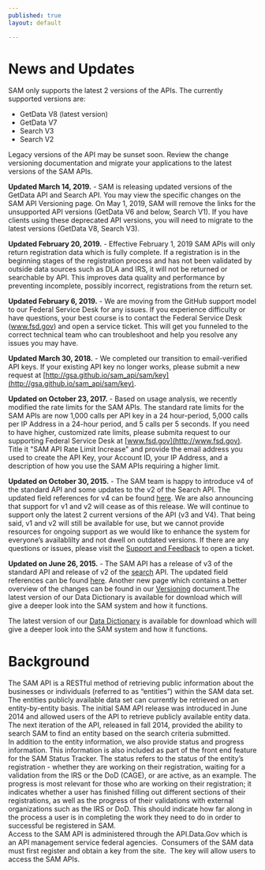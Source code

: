 ```yaml
---
published: true
layout: default

---
```


<h1>News and Updates</h1>

SAM only supports the latest 2 versions of the APIs.  The currently supported versions are:
* GetData V8 (latest version)
* GetData V7
* Search V3
* Search V2

Legacy versions of the API may be sunset soon. Review the change versioning documentation and migrate your applications to the latest versions of the SAM APIs.

**Updated March 14, 2019.** - SAM is releasing updated versions of the GetData API and Search API.  You may view the specific changes on the SAM API Versioning page.  On May 1, 2019, SAM will remove the links for the unsupported API versions (GetData V6 and below, Search V1).  If you have clients using these deprecated API versions, you will need to migrate to the latest versions (GetData V8, Search V3). 

**Updated February 20, 2019.** - Effective February 1, 2019 SAM APIs will only return registration data which is fully complete. If a registration is in the beginning stages of the registration process and has not been validated by outside data sources such as DLA and IRS, it will not be returned or searchable by API.  This improves data quality and performance by preventing incomplete, possibly incorrect, registrations from the return set.

**Updated February 6, 2019.** - We are moving from the GitHub support model to our Federal Service Desk for any issues. If you experience difficulty or have questions, your best course is to contact the Federal Service Desk (www.fsd.gov) and open a service ticket. This will get you funneled to the correct technical team who can troubleshoot and help you resolve any issues you may have. 

**Updated March 30, 2018.** - We completed our transition to email-verified API keys. If your existing API key no longer works, please submit a new request at [http://gsa.github.io/sam_api/sam/key](http://gsa.github.io/sam_api/sam/key).

**Updated on October 23, 2017.** - Based on usage analysis, we recently modified the rate limits for the SAM APIs. The standard rate limits for the SAM APIs are now 1,000 calls per API key in a 24 hour-period, 5,000 calls per IP Address in a 24-hour period, and 5 calls per 5 seconds. If you need to have higher, customized rate limits, please submita request to our supporting Federal Service Desk at [www.fsd.gov](http://www.fsd.gov). Title it "SAM API Rate Limit Increase" and provide the email address you used to create the API Key, your Account ID, your IP Address, and a description of how you use the SAM APIs requiring a higher limit.

**Updated on October 30, 2015.** - The SAM team is happy to introduce v4 of the standard API and some updates to the v2 of the Search API. The updated field references for v4 can be found [here](fields4.html). We are also announcing that support for v1 and v2 will cease as of this release. We will continue to support only the latest 2 current versions of the API (v3 and V4). That being said, v1 and v2 will still be available for use, but we cannot provide resources for ongoing support as we would like to enhance the system for everyone’s availablilty and not dwell on outdated versions. If there are any questions or issues, please visit the [Support and Feedback](issues.html) to open a ticket.

**Updated on June 26, 2015.** - The SAM API has a release of v3 of the standard API and release of v2 of the [search](search.html) API. The updated field references can be found [here](fields3.html). Another new page which contains a better overview of the changes can be found in our [Versioning](versioning.html) document.The latest version of our Data Dictionary is available for download which will give a deeper look into the SAM system and how it functions.

The latest version of our [Data Dictionary](https://www.sam.gov/sam/transcript/SAM_Functional_Data_Dictionary.pdf) is available for download which will give a deeper look into the SAM system and how it functions.

<h1>Background</h1>
<p>The SAM API is a  RESTful method of retrieving public information about the businesses or  individuals (referred to as &ldquo;entities&rdquo;) within the SAM data set. The entities  publicly available data set can currently be retrieved on an entity-by-entity  basis. The initial SAM API release was introduced in June 2014 and allowed  users of the API to retrieve publicly available entity data. The next iteration  of the API, released in fall 2014, provided the ability to search SAM to find  an entity based on the search criteria submitted.<br />
  In  addition to the entity information, we also provide status and progress  information. This information is also included as part of the front end feature  for the SAM Status Tracker. The status refers to the status of the entity&rsquo;s  registration - whether they are working on their registration, waiting for a  validation from the IRS or the DoD (CAGE), or are active, as an example. The  progress is most relevant for those who are working on their registration; it  indicates whether a user has finished filling out different sections of their  registrations, as well as the progress of their validations with external organizations  such as the IRS or DoD. This should indicate how far along in the process a  user is in completing the work they need to do in order to successful be  registered in SAM.<br />
  Access  to the SAM API is administered through the API.Data.Gov which is an API  management service federal agencies.&nbsp; Consumers  of the SAM data must first register and obtain a key from the site.&nbsp; The key will allow users to access the SAM  APIs.</p>
